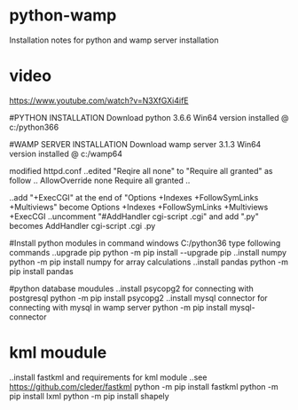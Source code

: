 # python-wamp
Installation notes for python and wamp server installation

# video
https://www.youtube.com/watch?v=N3XfGXi4ifE

#PYTHON INSTALLATION
Download python 3.6.6 Win64 version
installed @ c:/python366

#WAMP SERVER INSTALLATION
Download wamp server 3.1.3 Win64 version 
installed @ c:/wamp64

modified httpd.conf
..edited "Reqire all none" to "Require all granted" as follow
..<Directory />
    AllowOverride none
    Require all granted
..</Directory>

..add "+ExecCGI" at the end of "Options +Indexes +FollowSymLinks +Multiviews" become
      Options +Indexes +FollowSymLinks +Multiviews +ExecCGI
..uncomment "#AddHandler cgi-script .cgi" and add ".py" becomes
      AddHandler cgi-script .cgi .py
      
#Install python modules
in command windows
  C:/python36
type following commands
..upgrade pip
  python -m pip install --upgrade pip
..install numpy
  python -m pip install numpy for array calculations
..install pandas
  python -m pip install pandas
  
  #python database moudules
..install psycopg2 for connecting with postgresql
  python -m pip install psycopg2
..install mysql connector for connecting with mysql in wamp server
  python -m pip install mysql-connector
  
# kml moudule
..install fastkml and requirements for kml module ..see https://github.com/cleder/fastkml
  python -m pip install fastkml
  python -m pip install lxml
  python -m pip install shapely

